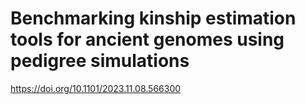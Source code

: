 # Benchmarking kinship estimation tools for ancient genomes using pedigree simulations
https://doi.org/10.1101/2023.11.08.566300
